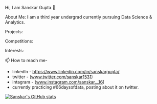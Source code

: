 Hi, I am Sanskar Gupta 👋

About Me:
I am a third year undergrad currently pursuing Data Science & Analytics.


Projects:



Competitions:



Interests:



📫 How to reach me-
  - linkedIn - https://www.linkedin.com/in/sanskargupta/
  - twitter - (www.twitter.com/sanskar1531)
  - intagram - (www.instagram.com/sanskar__16)
- currently practicing #66daysofdata, posting about it on twitter. 
<!---
Sanskar-16/Sanskar-16 is a ✨ special ✨ repository because its `README.md` (this file) appears on your GitHub profile.
You can click the Preview link to take a look at your changes.
--->

[![Sanskar's GitHub stats](https://github-readme-stats.vercel.app/api?username=sanskar-16)](https://github.com/anuraghazra/github-readme-stats)
